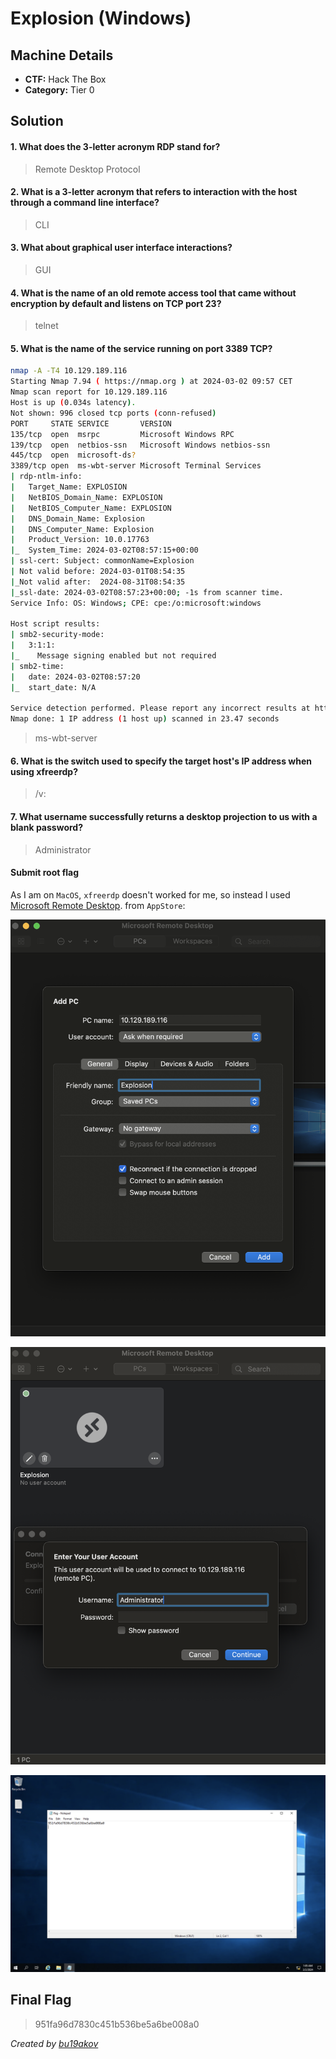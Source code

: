 # Explosion (Windows)

## Machine Details 

- **CTF:** Hack The Box
- **Category:** Tier 0

## Solution

#### 1. What does the 3-letter acronym RDP stand for?

> Remote Desktop Protocol

#### 2. What is a 3-letter acronym that refers to interaction with the host through a command line interface?

> CLI

#### 3. What about graphical user interface interactions?

> GUI

#### 4. What is the name of an old remote access tool that came without encryption by default and listens on TCP port 23?

> telnet

#### 5. What is the name of the service running on port 3389 TCP?

```sh
nmap -A -T4 10.129.189.116
Starting Nmap 7.94 ( https://nmap.org ) at 2024-03-02 09:57 CET
Nmap scan report for 10.129.189.116
Host is up (0.034s latency).
Not shown: 996 closed tcp ports (conn-refused)
PORT     STATE SERVICE       VERSION
135/tcp  open  msrpc         Microsoft Windows RPC
139/tcp  open  netbios-ssn   Microsoft Windows netbios-ssn
445/tcp  open  microsoft-ds?
3389/tcp open  ms-wbt-server Microsoft Terminal Services
| rdp-ntlm-info: 
|   Target_Name: EXPLOSION
|   NetBIOS_Domain_Name: EXPLOSION
|   NetBIOS_Computer_Name: EXPLOSION
|   DNS_Domain_Name: Explosion
|   DNS_Computer_Name: Explosion
|   Product_Version: 10.0.17763
|_  System_Time: 2024-03-02T08:57:15+00:00
| ssl-cert: Subject: commonName=Explosion
| Not valid before: 2024-03-01T08:54:35
|_Not valid after:  2024-08-31T08:54:35
|_ssl-date: 2024-03-02T08:57:23+00:00; -1s from scanner time.
Service Info: OS: Windows; CPE: cpe:/o:microsoft:windows

Host script results:
| smb2-security-mode: 
|   3:1:1: 
|_    Message signing enabled but not required
| smb2-time: 
|   date: 2024-03-02T08:57:20
|_  start_date: N/A

Service detection performed. Please report any incorrect results at https://nmap.org/submit/ .
Nmap done: 1 IP address (1 host up) scanned in 23.47 seconds
``` 

> ms-wbt-server

#### 6. What is the switch used to specify the target host's IP address when using xfreerdp?

> /v:

#### 7. What username successfully returns a desktop projection to us with a blank password?

> Administrator

#### Submit root flag

As I am on `MacOS`, `xfreerdp` doesn't worked for me, so instead I used [Microsoft Remote Desktop](https://www.google.com/url?sa=t&rct=j&q=&esrc=s&source=web&cd=&ved=2ahUKEwi7kv3cm9WEAxU4gf0HHfh4A5EQFnoECA0QAQ&url=https%3A%2F%2Fapps.apple.com%2Fus%2Fapp%2Fmicrosoft-remote-desktop%2Fid1295203466%3Fmt%3D12&usg=AOvVaw2KNifFtsObmO6igO_JYDp4&opi=89978449). from `AppStore`:

![config](./config.jpg)

![login](./login.jpg)

![flag](./flag.jpg)

## Final Flag

> 951fa96d7830c451b536be5a6be008a0

*Created by [bu19akov](https://github.com/bu19akov)*